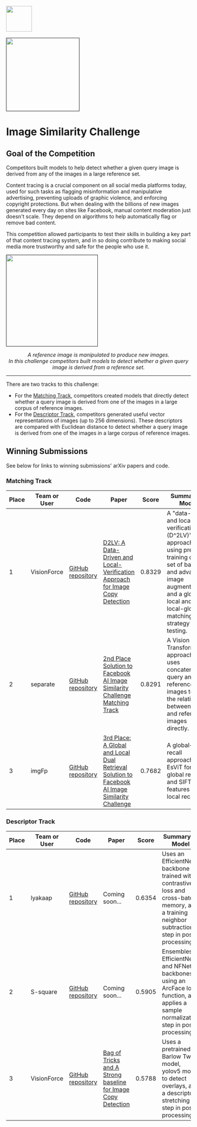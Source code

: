 [<img src='https://s3.amazonaws.com/drivendata-public-assets/logo-white-blue.png' height='70'>](https://www.drivendata.org/)
<br><br>
[<img src='https://s3.amazonaws.com/drivendata-public-assets/fb-isc-koala-banner.jpg' height='200'>]()

# Image Similarity Challenge

## Goal of the Competition
Competitors built models to help detect whether a given query image is derived from any of the images in a large reference set.

Content tracing is a crucial component on all social media platforms today, used for such tasks as flagging misinformation and manipulative advertising, preventing uploads of graphic violence, and enforcing copyright protections. But when dealing with the billions of new images generated every day on sites like Facebook, manual content moderation just doesn't scale. They depend on algorithms to help automatically flag or remove bad content.

This competition allowed participants to test their skills in building a key part of that content tracing system, and in so doing contribute to making social media more trustworthy and safe for the people who use it.

[<img src='https://drivendata-public-assets.s3.amazonaws.com/fb-isc-deudeuche.jpg' height='250'>]()


<p class="small" align="center"><i>A reference image is manipulated to produce new images. <br>In this challenge competitors built models to detect whether a given query image is derived from a reference set.</i></p>

***

There are two tracks to this challenge:

* For the [Matching Track](https://www.drivendata.org/competitions/84/competition-image-similarity-1-final/), competitors created models that directly detect whether a query image is derived from one of the images in a large corpus of reference images.
* For the [Descriptor Track](https://www.drivendata.org/competitions/85/competition-image-similarity-2-final/), competitors generated useful vector representations of images (up to 256 dimensions). These descriptors are compared with Euclidean distance to detect whether a query image is derived from one of the images in a large corpus of reference images.


## Winning Submissions

See below for links to winning submissions' arXiv papers and code.

### Matching Track

Place | Team or User | Code	| Paper | Score | Summary of Model
--- | --- | --- | --- | --- | ---
1   | VisionForce | [GitHub repository](https://github.com/WangWenhao0716/ISC-Track1-Submission) | [D2LV: A Data-Driven and Local-Verification Approach for Image Copy Detection](https://arxiv.org/abs/2111.07090) | 0.8329 | A "data-driven and local-verification (D^2LV)" approach using pre-training on a set of basic and advanced image augmentations, and a global-local and local-global matching strategy for testing.
2   | separate | [GitHub repository](https://github.com/seungkee/2nd-place-solution-to-Facebook-Image-Similarity-Matching-Track) | [2nd Place Solution to Facebook AI Image Similarity Challenge Matching Track](https://arxiv.org/abs/2111.09113) | 0.8291 | A Vision Transformer approach that uses concatenated query and reference images to learn the relationship between query and reference images directly.
3   | imgFp | [GitHub repository](https://github.com/sun-xl/ISC2021) | [3rd Place: A Global and Local Dual Retrieval Solution to Facebook AI Image Similarity Challenge](https://arxiv.org/abs/2112.02373) | 0.7682 | A global+local recall approach with EsViT for global recall and SIFT point features for local recall.

### Descriptor Track

Place | Team or User | Code	| Paper | Score | Summary of Model
--- | --- | ---  | --- | ---  | ---
1   | lyakaap | [GitHub repository](https://github.com/lyakaap/fbisc) | Coming soon...  | 0.6354 | Uses an EfficientNet backbone trained with contrastive loss and cross-batch memory, and a training neighbor subtraction step in post-processing.   
2   | S-square | [GitHub repository](https://github.com/socom20/facebook-image-similarity-challenge-2021) | Coming soon...  | 0.5905 | Ensembles EfficientNet and NFNet backbones using an ArcFace loss function, and applies a sample normalization step in post-processing.
3   | VisionForce | [GitHub repository](https://github.com/WangWenhao0716/ISC-Track2-Submission) | [Bag of Tricks and A Strong baseline for Image Copy Detection](https://arxiv.org/abs/2111.08004) | 0.5788 | Uses a pretrained Barlow Twins model, yolov5 model to detect overlays, and a descriptor stretching step in post-processing.
